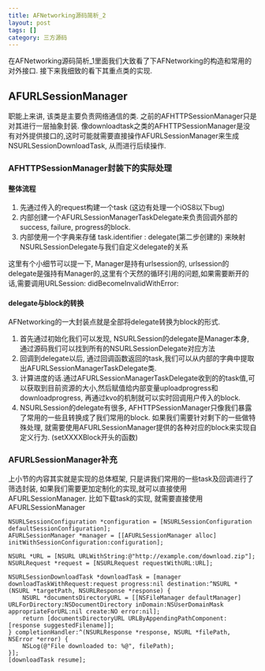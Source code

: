 ```yaml
---
title: AFNetworking源码简析_2
layout: post
tags: []
category: 三方源码
---
```


在AFNetworking源码简析_1里面我们大致看了下AFNetworking的构造和常用的对外接口.
接下来我细致的看下其重点类的实现.

## AFURLSessionManager

职能上来讲, 该类是主要负责网络通信的类. 之前的AFHTTPSessionManager只是对其进行一层抽象封装. 像downloadtask之类的AFHTTPSessionManager是没有对外提供接口的,这时可能就需要直接操作AFURLSessionManager来生成NSURLSessionDownloadTask, 从而进行后续操作.

### AFHTTPSessionManager封装下的实际处理

#### 整体流程

1. 先通过传入的request构建一个task (这边有处理一个iOS8以下bug)
2. 内部创建一个AFURLSessionManagerTaskDelegate来负责回调外部的success, failure, progress的block.
3. 内部使用一个字典来存储  task.identifier : delegate(第二步创建的) 来映射NSURLSessionDelegate与我们自定义delegate的关系

这里有个小细节可以提一下, Manager是持有urlsession的, urlsession的delegate是强持有Manager的,这里有个天然的循环引用的问题,如果需要断开的话,需要调用URLSession: didBecomeInvalidWithError:

#### delegate与block的转换
AFNetworking的一大封装点就是全部将delegate转换为block的形式.
1. 首先通过初始化我们可以发现, NSURLSession的delegate是Manager本身, 通过源码我们可以找到所有的NSURLSessionDelegate对应方法
2. 回调到delegate以后, 通过回调函数返回的task,我们可以从内部的字典中提取出AFURLSessionManagerTaskDelegate类.
3. 计算进度的话.通过AFURLSessionManagerTaskDelegate收到的的task值,可以获取到目前资源的大小,然后赋值给内部变量uploadprogress和downloadprogress, 再通过kvo的机制就可以实时回调用户传入的block.
4. NSURLSession的delegate有很多, AFHTTPSessionManager只像我们暴露了常用的一些且转换成了我们常用的block. 如果我们需要针对剩下的一些做特殊处理, 就需要使用AFURLSessionManager提供的各种对应的block来实现自定义行为. (setXXXXBlock开头的函数)


### AFURLSessionManager补充

上小节的内容其实就是实现的总体框架, 只是讲我们常用的一些task及回调进行了筛选封装, 如果我们需要更加定制化的实现,就可以直接使用AFURLSessionManager. 比如下载task的实现, 就需要直接使用AFURLSessionManager

```
NSURLSessionConfiguration *configuration = [NSURLSessionConfiguration defaultSessionConfiguration];
AFURLSessionManager *manager = [[AFURLSessionManager alloc] initWithSessionConfiguration:configuration];

NSURL *URL = [NSURL URLWithString:@"http://example.com/download.zip"];
NSURLRequest *request = [NSURLRequest requestWithURL:URL];

NSURLSessionDownloadTask *downloadTask = [manager downloadTaskWithRequest:request progress:nil destination:^NSURL *(NSURL *targetPath, NSURLResponse *response) {
    NSURL *documentsDirectoryURL = [[NSFileManager defaultManager] URLForDirectory:NSDocumentDirectory inDomain:NSUserDomainMask appropriateForURL:nil create:NO error:nil];
    return [documentsDirectoryURL URLByAppendingPathComponent:[response suggestedFilename]];
} completionHandler:^(NSURLResponse *response, NSURL *filePath, NSError *error) {
    NSLog(@"File downloaded to: %@", filePath);
}];
[downloadTask resume];
```



